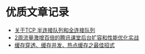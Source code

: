 # 优质文章记录
- [关于TCP 半连接队列和全连接队列](http://jm.taobao.org/2017/05/25/525-1/)
- [2周流量激增百倍的腾讯课堂后台扩容和性能优化实战](https://mp.weixin.qq.com/s/PAP5NLml8-3_tKTy1UnXCA)
- [缓存穿透、缓存并发、热点缓存之最佳招式](https://mp.weixin.qq.com/s/62KJ2mSTGoUTPsq0RjU7lg)
